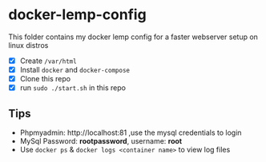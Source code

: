 # docker-lemp-config

This folder contains my docker lemp config for a faster webserver setup on linux distros
- [x] Create `/var/html`
- [x] Install `docker` and `docker-compose`
- [x] Clone this repo
- [x] run `sudo ./start.sh` in this repo

## Tips
- Phpmyadmin: http://localhost:81 ,use the mysql credentials to login
- MySql Password: **rootpassword**, username: **root**
- Use `docker ps` & `docker logs <container name>` to view log files
